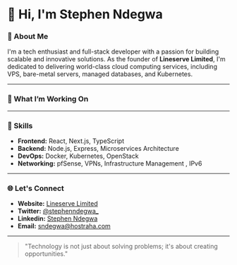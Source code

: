 # 👋 Hi, I'm Stephen Ndegwa  

### 🚀 About Me  
I'm a tech enthusiast and full-stack developer with a passion for building scalable and innovative solutions. As the founder of **Lineserve Limited**, I'm dedicated to delivering world-class cloud computing services, including VPS, bare-metal servers, managed databases, and Kubernetes.  

---

### 🔧 What I’m Working On  
  
---

### 🌟 Skills  
- **Frontend:** React, Next.js, TypeScript  
- **Backend:** Node.js, Express, Microservices Architecture  
- **DevOps:** Docker, Kubernetes, OpenStack  
- **Networking:** pfSense, VPNs, Infrastructure Management  , IPv6

---

### 🌐 Let's Connect  
- **Website:** [Lineserve Limited](https://www.lineserve.africa)  
- **Twitter:** [@stephenndegwa_](https://twitter.com/stephenndegwa_)
- **Linkedin:** [Stephen Ndegwa](https://linkedin.com/in/stephenndegwa)  
- **Email:** [sndegwa@hostraha.com](mailto:sndegwa@hostraha.com)  

---

> "Technology is not just about solving problems; it's about creating opportunities."  
